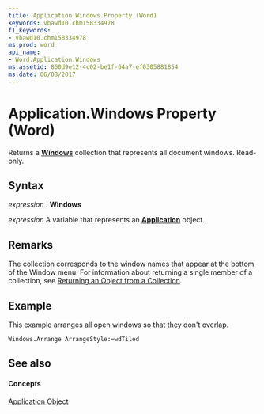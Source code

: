 ```yaml
---
title: Application.Windows Property (Word)
keywords: vbawd10.chm158334978
f1_keywords:
- vbawd10.chm158334978
ms.prod: word
api_name:
- Word.Application.Windows
ms.assetid: 860d9e12-4c02-be1f-64a7-ef0305881854
ms.date: 06/08/2017
---
```



# Application.Windows Property (Word)

Returns a  **[Windows](Word.windows.md)** collection that represents all document windows. Read-only.


## Syntax

 _expression_ . **Windows**

 _expression_ A variable that represents an **[Application](Word.Application.md)** object.


## Remarks

The collection corresponds to the window names that appear at the bottom of the Window menu. For information about returning a single member of a collection, see [Returning an Object from a Collection](http://msdn.microsoft.com/library/28f76384-f495-9640-a7c8-10ada3fac727%28Office.15%29.aspx).


## Example

This example arranges all open windows so that they don't overlap.


```
Windows.Arrange ArrangeStyle:=wdTiled
```


## See also


#### Concepts


[Application Object](Word.Application.md)


